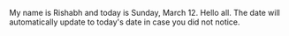 My name is Rishabh and today is Sunday, March 12. Hello all. The date will automatically update to today's date in case you did not notice.
